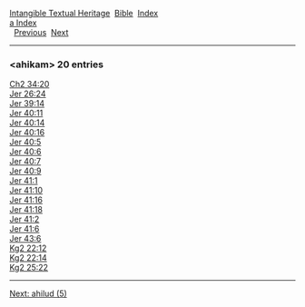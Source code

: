 [Intangible Textual Heritage](../../index)  [Bible](../index) 
[Index](index)   
[a Index](_a_)  
  [Previous](c00339)  [Next](c00341) 

------------------------------------------------------------------------

### &lt;ahikam&gt; 20 entries

[Ch2 34:20](../kjv/ch2034.htm#020)  
[Jer 26:24](../kjv/jer026.htm#024)  
[Jer 39:14](../kjv/jer039.htm#014)  
[Jer 40:11](../kjv/jer040.htm#011)  
[Jer 40:14](../kjv/jer040.htm#014)  
[Jer 40:16](../kjv/jer040.htm#016)  
[Jer 40:5](../kjv/jer040.htm#005)  
[Jer 40:6](../kjv/jer040.htm#006)  
[Jer 40:7](../kjv/jer040.htm#007)  
[Jer 40:9](../kjv/jer040.htm#009)  
[Jer 41:1](../kjv/jer041.htm#001)  
[Jer 41:10](../kjv/jer041.htm#010)  
[Jer 41:16](../kjv/jer041.htm#016)  
[Jer 41:18](../kjv/jer041.htm#018)  
[Jer 41:2](../kjv/jer041.htm#002)  
[Jer 41:6](../kjv/jer041.htm#006)  
[Jer 43:6](../kjv/jer043.htm#006)  
[Kg2 22:12](../kjv/kg2022.htm#012)  
[Kg2 22:14](../kjv/kg2022.htm#014)  
[Kg2 25:22](../kjv/kg2025.htm#022)  

------------------------------------------------------------------------

[Next: ahilud (5)](c00341)
